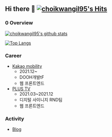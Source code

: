 ## Hi there 👋 [![choikwangil95's Hits](https://hits.seeyoufarm.com/api/count/incr/badge.svg?url=https%3A%2F%2Fgithub.com%2Fchoikwangil95&count_bg=%2379C83D&title_bg=%23555555&icon=&icon_color=%23E7E7E7&title=hits&edge_flat=false)](https://hits.seeyoufarm.com)

### 0 Overview
[![choikwangil95's github stats](https://github-readme-stats.vercel.app/api?username=choikwangil95)](https://github.com/anuraghazra/github-readme-stats)

[![Top Langs](https://github-readme-stats.vercel.app/api/top-langs/?username=choikwangil95&layout=compact)](https://github.com/anuraghazra/github-readme-stats)

### Career
- [Kakao mobility]()
  - 2021.12~
  - DOOH개발tF
  - 웹 프론트엔드
- [PLUS TV](https://plustv.io/)
  - 2021.03~2021.12
  - 디지털 사이니지 RND팀
  - 웹 프론트엔드

### Activity
- [Blog](https://velog.io/@choikwangil)
